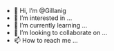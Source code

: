 - 👋 Hi, I’m @Gillanig
- 👀 I’m interested in ...
- 🌱 I’m currently learning ...
- 💞️ I’m looking to collaborate on ...
- 📫 How to reach me ...

<!---
Gillanig/Gillanig is a ✨ special ✨ repository because its `README.md` (this file) appears on your GitHub profile.
You can click the Preview link to take a look at your changes.
--->
